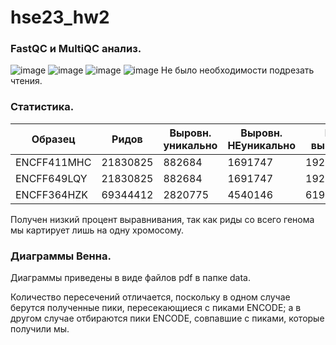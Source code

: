 # hse23_hw2

### FastQC и MultiQC анализ.
![image](https://user-images.githubusercontent.com/114621114/219989686-1b9d6cc3-8742-4e8f-9a6d-db87bab2f7ec.png)
![image](https://user-images.githubusercontent.com/114621114/219989760-f887c6c0-5786-46b5-86a7-af260361cab6.png)
![image](https://user-images.githubusercontent.com/114621114/219989819-0f18399e-9abb-4917-8d96-72523e1fca63.png)
![image](https://user-images.githubusercontent.com/114621114/219989878-ae467693-631f-4035-a564-61f16b3fbcf3.png)
Не было необходимости подрезать чтения.

### Статистика.
Образец | Ридов | Выровн. уникально | Выровн. НЕуникально | НЕ выровн.
-|-|-|-|-
ENCFF411MHC | 21830825 | 882684 | 1691747 |19256394
ENCFF649LQY | 21830825 | 882684 | 1691747 |19256394
ENCFF364HZK | 69344412 | 2820775 | 4540146 |61983491

Получен низкий процент выравнивания, так как риды со всего генома мы картирует лишь на одну хромосому.

### Диаграммы Венна.
Диаграммы приведены в виде файлов pdf в папке data.

Количество пересечений отличается, поскольку в одном случае берутся полученные пики, пересекающиеся с пиками ENCODE; а в другом случае отбираются пики ENCODE, совпавшие с пиками, которые получили мы.
